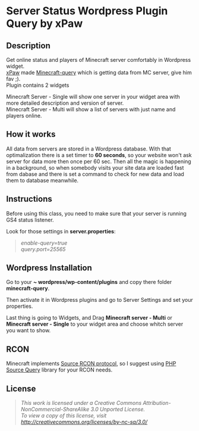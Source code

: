 # Server Status Wordpress Plugin Query by xPaw

## Description
Get online status and players of Minecraft server comfortably in Wordpress widget.<br>
[xPaw](https://github.com/xPaw) made [Minecraft-query](https://github.com/xPaw/PHP-Minecraft-Query) which is getting data from MC server, give him fav ;).<br>
Plugin contains 2 widgets <br>

Minecraft Server - Single will show one server in your widget area with more detailed description and version of server.<br>
Minecraft Server - Multi will show a list of servers with just name and players online.

## How it works
All data from servers are stored in a Wordpress database.
With that optimalization there is a set timer to **60 seconds**, so your website won't ask server for data more then once per 60 sec.
Then all the magic is happening in a background, so when somebody visits your site data are loaded fast from dabase and there is set a command to check for new data and load them to database meanwhile.

## Instructions
Before using this class, you need to make sure that your server is running GS4 status listener.

Look for those settings in **server.properties**:

> *enable-query=true*<br>
> *query.port=25565*

## Wordpress Installation
Go to your **~ wordpress/wp-content/plugins** and copy there folder **minecraft-query**.

Then activate it in Wordpress plugins and go to Server Settings and set your properties.

Last thing is going to Widgets, and Drag **Minecraft server - Multi** or **Minecraft server - Single** to your widget area and choose whitch server you want to show.


## RCON
Minecraft implements [Source RCON protocol](https://developer.valvesoftware.com/wiki/Source_RCON_Protocol), so I suggest using [PHP Source Query](https://github.com/xPaw/PHP-Source-Query-Class) library for your RCON needs.


## License
> *This work is licensed under a Creative Commons Attribution-NonCommercial-ShareAlike 3.0 Unported License.<br>
> To view a copy of this license, visit http://creativecommons.org/licenses/by-nc-sa/3.0/*
